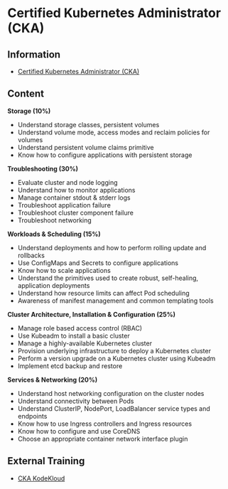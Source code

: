 # Certified Kubernetes Administrator (CKA)

## Information

* [Certified Kubernetes Administrator (CKA)](https://training.linuxfoundation.org/certification/certified-kubernetes-administrator-cka/)

## Content

**Storage (10%)**

- Understand storage classes, persistent volumes
- Understand volume mode, access modes and reclaim policies for volumes
- Understand persistent volume claims primitive
- Know how to configure applications with persistent storage

**Troubleshooting (30%)**

- Evaluate cluster and node logging
- Understand how to monitor applications
- Manage container stdout & stderr logs
- Troubleshoot application failure
- Troubleshoot cluster component failure
- Troubleshoot networking

**Workloads & Scheduling (15%)**

- Understand deployments and how to perform rolling update and rollbacks
- Use ConfigMaps and Secrets to configure applications
- Know how to scale applications
- Understand the primitives used to create robust, self-healing, application deployments
- Understand how resource limits can affect Pod scheduling
- Awareness of manifest management and common templating tools

**Cluster Architecture, Installation & Configuration (25%)**

- Manage role based access control (RBAC)
- Use Kubeadm to install a basic cluster
- Manage a highly-available Kubernetes cluster
- Provision underlying infrastructure to deploy a Kubernetes cluster
- Perform a version upgrade on a Kubernetes cluster using Kubeadm
- Implement etcd backup and restore

**Services & Networking (20%)**

- Understand host networking configuration on the cluster nodes
- Understand connectivity between Pods
- Understand ClusterIP, NodePort, LoadBalancer service types and endpoints
- Know how to use Ingress controllers and Ingress resources
- Know how to configure and use CoreDNS
- Choose an appropriate container network interface plugin

## External Training

* [CKA KodeKloud](https://www.notion.so/CKA-KodeKloud-17ac474c3b3244559c109f38c3003b48?pvs=21)